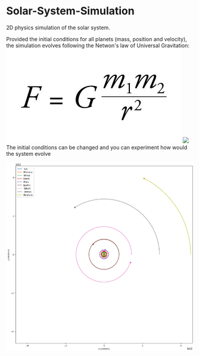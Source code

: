 # Solar-System-Simulation
2D physics simulation of the solar system.

Provided the initial conditions for all planets (mass, position and velocity), the simulation evolves following the Netwon's law of Universal Gravitation:
![alt_text](https://github.com/ygbuil/Solar-System-Simulation/blob/main/gravitational_force.png)
<img src="[https://github.com/favicon.ico](https://github.com/ygbuil/Solar-System-Simulation/blob/main/gravitational_force.png)" width="48">
The initial conditions can be changed and you can experiment how would the system evolve

![alt_text](https://github.com/ygbuil/Solar-System-Simulation/blob/main/simulation_plot.png)
